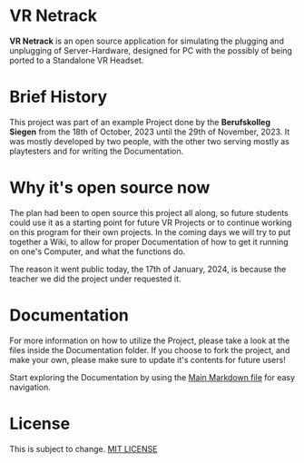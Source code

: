 # VR Netrack

**VR Netrack** is an open source application for simulating the plugging and unplugging of Server-Hardware, designed for PC with the possibly of being ported to a Standalone VR Headset.

# Brief History
This project was part of an example Project done by the **Berufskolleg Siegen** from the 18th of October, 2023 until the 29th of November, 2023. It was mostly developed by two people, with the other two serving mostly as playtesters and for writing the Documentation.

# Why it's open source now
The plan had been to open source this project all along, so future students could use it as a starting point for future VR Projects or to continue working on this program for their own projects. In the coming days we will try to put together a Wiki, to allow for proper Documentation of how to get it running on one's Computer, and what the functions do.

The reason it went public today, the 17th of January, 2024, is because the teacher we did the project under requested it.

# Documentation
For more information on how to utilize the Project, please take a look at the files inside the Documentation folder. If you choose to fork the project, and make your own, please make sure to update it's contents for future users!

Start exploring the Documentation by using the [Main Markdown file](Documentation/Main.md) for easy navigation.

# License
This is subject to change.
[MIT LICENSE](LICENSE)
